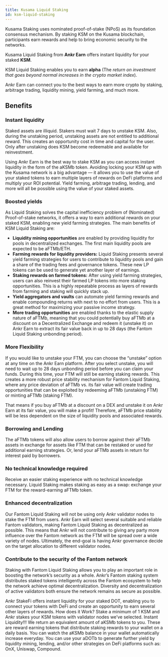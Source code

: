 ```yaml
---
title: Kusama Liquid Staking
id: ksm-liquid-staking
---
```


Kusama Staking uses nominated proof-of-stake (NPoS) as its foundation consensus mechanism. By staking KSM on the Kusama blockchain, participants earn rewards and help to bring economic security to the networks. 

Kusama Liquid Staking from **Ankr Earn** offers instant liquidity for your staked **KSM**.

KSM Liquid Staking enables you to earn **alpha** (The _return on investment that goes beyond normal increases in the crypto market index_).

Ankr Earn can connect you to the best ways to earn more crypto by staking, arbitrage trading, liquidity mining, yield farming, and much more.

## **Benefits**

### **Instant liquidity**

Staked assets are illiquid. Stakers must wait 7 days to unstake KSM. Also, during the unstaking period, unstaking assets are not entitled to additional reward. This creates an opportunity cost in time and capital for the user. Only after unstaking does KSM become redeemable and available for reinvestment. 

Using Ankr Earn is the best way to stake KSM as you can access instant liquidity in the form of the aKSMb token. Avoiding locking your KSM up with the Kusama network is a big advantage — it allows you to use the value of your staked tokens to earn multiple layers of rewards on DeFi platforms and multiply your ROI potential. Yield farming, arbitrage trading, lending, and more will all be possible using the value of your staked assets.

### **Boosted yields**

As Liquid Staking solves the capital inefficiency problem of (Nominated) Proof-of-stake networks, it offers a way to earn additional rewards on your staked KSM, enabling new yield farming strategies. The main benefits of KSM Liquid Staking are:

* **Liquidity mining opportunities** are enabled by providing liquidity for pools in decentralized exchanges. The first main liquidity pools are expected to be aFTMb/ETH.
* **Farming rewards for liquidity providers:** Liquid Staking presents several yield farming strategies for users to contribute to liquidity pools and gain a share of the trading fees and governance tokens. These new LP tokens can be used to generate yet another layer of earnings.
* **Staking rewards on farmed tokens:** After using yield farming strategies, users can also reinvest their farmed LP tokens into more staking opportunities. This is a highly repeatable process as layers of rewards from farming and staking will quickly stack up.
* **Yield aggregators and vaults** can automate yield farming rewards and enable compounding returns with next to no effort from users. This is a great method for maximizing your passive income strategy.
* **More trading opportunities** are enabled thanks to the elastic supply nature of aFTMb, meaning that you could potentially buy aFTMb at a discount on a Decentralized Exchange and redeem it (unstake it) on Ankr Earn to extract its fair value back in up to 28 days (the Fantom Liquid Staking unbonding period).

### **More Flexibility**

If you would like to unstake your FTM, you can choose the “unstake” option at any time on the Ankr Earn platform. After you select unstake, you will need to wait up to 28 days unbonding period before you can claim your funds. During this time, your FTM will still be earning staking rewards. This creates a more robust price stability mechanism for Fantom Liquid Staking, where any price deviation of aFTMb vs. its fair value will create trading opportunities that can be exploited by redeeming aFTMb (unstaking FTM) or minting aFTMb (staking FTM).

That means if you buy aFTMb at a discount on a DEX and unstake it on Ankr Earn at its fair value, you will make a profit! Therefore, aFTMb price stability will be less dependent on the size of liquidity pools and associated rewards.

### Borrowing and Lending

The aFTMb tokens will also allow users to borrow against their aFTMb assets in exchange for assets like FTM that can be restaked or used for additional earning strategies. Or, lend your aFTMb assets in return for interest paid by borrowers.

### No technical knowledge required

Receive an easier staking experience with no technical knowledge necessary. Liquid Staking makes staking as easy as a swap: exchange your FTM for the reward-earning aFTMb token.

### Enhanced decentralization

Our Fantom Liquid Staking will not be using only Ankr validator nodes to stake the FTM from users. Ankr Earn will select several suitable and reliable Fantom validators, making Fantom Liquid Staking as decentralized as possible. This means that Ankr will not contribute to giving any party more influence over the Fantom network as the FTM will be spread over a wide variety of nodes. Ultimately, the end-goal is having Ankr governance decide on the target allocation to different validator nodes.

### Contribute to the security of the Fantom network

Staking with Fantom Liquid Staking allows you to play an important role in boosting the network’s security as a whole. Ankr’s Fantom staking system distributes staked tokens intelligently across the Fantom ecosystem to help the network achieve optimal decentralization. Diversity and decentralization of active validators both ensure the network remains as secure as possible.

Ankr StakeFi offers instant liquidity for your staked DOT, enabling you to connect your tokens with DeFi and create an opportunity to earn several other layers of rewards.
How does it Work?
Stake a minimum of 1 KSM and Ankr stakes your KSM tokens with validator nodes we’ve selected.
Instant Liquidity!!! We return an equivalent amount of aKSMb tokens to you. These are reward earning tokens that distribute staking rewards to your wallet on a daily basis. You can watch the aKSMb balance in your wallet automatically increase everyday.
You can use your aDOTb to generate further yield by liquidity mining, lending, and/or other strategies on DeFi platforms such as:
OnX,
Uniswap,
Compound.